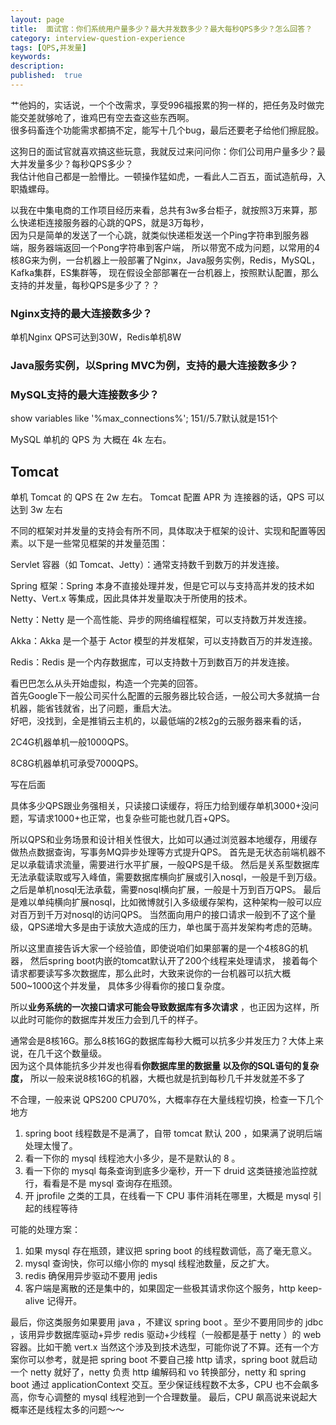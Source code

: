 ```yaml
---
layout: page
title:  面试官：你们系统用户量多少？最大并发数多少？最大每秒QPS多少？怎么回答？
category: interview-question-experience
tags: [QPS,并发量]
keywords:
description:
published:  true
---
```


艹他妈的，实话说，一个个改需求，享受996福报累的狗一样的，把任务及时做完能交差就够呛了，谁鸡巴有空去查这些东西啊。  
很多码畜连个功能需求都搞不定，能写十几个bug，最后还要老子给他们擦屁股。

这狗日的面试官就喜欢搞这些玩意，我就反过来问问你：你们公司用户量多少？最大并发量多少？每秒QPS多少？  
我估计他自己都是一脸懵比。一顿操作猛如虎，一看此人二百五，面试造航母，入职撬螺母。


以我在中集电商的工作项目经历来看，总共有3w多台柜子，就按照3万来算，那么快递柜连接服务器的心跳的QPS，就是3万每秒，  
因为只是简单的发送了一个心跳，就类似快递柜发送一个Ping字符串到服务器端，服务器端返回一个Pong字符串到客户端，
所以带宽不成为问题，以常用的4核8G来为例，一台机器上一般部署了Nginx，Java服务实例，Redis，MySQL，Kafka集群，ES集群等，
现在假设全部部署在一台机器上，按照默认配置，那么支持的并发量，每秒QPS是多少了？？

### Nginx支持的最大连接数多少？
单机Nginx QPS可达到30W，Redis单机8W
### Java服务实例，以Spring MVC为例，支持的最大连接数多少？

### MySQL支持的最大连接数多少？
show variables like '%max_connections%';
151//5.7默认就是151个

MySQL 单机的 QPS 为 大概在 4k 左右。
## Tomcat 
单机 Tomcat 的 QPS 在 2w 左右。
Tomcat 配置 APR 为 连接器的话，QPS 可以达到 3w 左右

不同的框架对并发量的支持会有所不同，具体取决于框架的设计、实现和配置等因素。以下是一些常见框架的并发量范围：


Servlet 容器（如 Tomcat、Jetty）：通常支持数千到数万的并发连接。

Spring 框架：Spring 本身不直接处理并发，但是它可以与支持高并发的技术如 Netty、Vert.x 等集成，因此具体并发量取决于所使用的技术。

Netty：Netty 是一个高性能、异步的网络编程框架，可以支持数万并发连接。

Akka：Akka 是一个基于 Actor 模型的并发框架，可以支持数百万的并发连接。

Redis：Redis 是一个内存数据库，可以支持数十万到数百万的并发连接。



看巴巴怎么从头开始虚拟，构造一个完美的回答。  
首先Google下一般公司买什么配置的云服务器比较合适，一般公司大多就搞一台机器，能省钱就省，出了问题，重启大法。  
好吧，没找到，全是推销云主机的，以最低端的2核2g的云服务器来看的话，



2C4G机器单机一般1000QPS。

8C8G机器单机可承受7000QPS。

写在后面

具体多少QPS跟业务强相关，只读接口读缓存，将压力给到缓存单机3000+没问题，写请求1000+也正常，也复杂些可能也就几百+QPS。

所以QPS和业务场景和设计相关性很大，比如可以通过浏览器本地缓存，用缓存做热点数据查询，写事务MQ异步处理等方式提升QPS。
首先是无状态前端机器不足以承载请求流量，需要进行水平扩展，一般QPS是千级。 然后是关系型数据库无法承载读取或写入峰值，需要数据库横向扩展或引入nosql，一般是千到万级。 之后是单机nosql无法承载，需要nosql横向扩展，一般是十万到百万QPS。 最后是难以单纯横向扩展nosql，比如微博就引入多级缓存架构，这种架构一般可以应对百万到千万对nosql的访问QPS。 当然面向用户的接口请求一般到不了这个量级，QPS递增大多是由于读放大造成的压力，单也属于高并发架构考虑的范畴。


所以这里直接告诉大家一个经验值，即使说咱们如果部署的是一个4核8G的机器，
然后spring boot内嵌的tomcat默认开了200个线程来处理请求，
接着每个请求都要读写多次数据库，那么此时，大致来说你的一台机器可以抗大概500~1000这个并发量， 具体多少得看你的接口复杂度。

所以**业务系统的一次接口请求可能会导致数据库有多次请求** ，也正因为这样，所以此时可能你的数据库并发压力会到几千的样子。

通常会是8核16G。那么8核16G的数据库每秒大概可以抗多少并发压力？大体上来说，在几千这个数量级。  
因为这个具体能抗多少并发也得看**你数据库里的数据量 以及你的SQL语句的复杂度，** 所以一般来说8核16G的机器，大概也就是抗到每秒几千并发就差不多了

不合理，一般来说 QPS200 CPU70%，大概率存在大量线程切换，检查一下几个地方
1. spring boot 线程数是不是满了，自带 tomcat 默认 200 ，如果满了说明后端处理太慢了。
2. 看一下你的 mysql 线程池大小多少，是不是默认的 8 。
3. 看一下你的 mysql 每条查询到底多少毫秒，开一下 druid 这类链接池监控就行，看看是不是 mysql 查询存在瓶颈。
4. 开 jprofile 之类的工具，在线看一下 CPU 事件消耗在哪里，大概是 mysql 引起的线程等待

可能的处理方案：
1. 如果 mysql 存在瓶颈，建议把 spring boot 的线程数调低，高了毫无意义。
2. mysql 查询快，你可以缩小你的 mysql 线程池数量，反之扩大。
3. redis 确保用异步驱动不要用 jedis
4. 客户端是离散的还是集中的，如果固定一些极其请求你这个服务，http keep-alive 记得开。

最后，你这类服务如果要用 java ，不建议 spring boot 。至少不要用同步的 jdbc ，该用异步数据库驱动+异步 redis 驱动+少线程（一般都是基于 netty ）的 web 容器。比如干脆 vert.x
当然这个涉及到技术选型，可能你说了不算。还有一个方案你可以参考，就是把 spring boot 不要自己接 http 请求，spring boot 就启动一个 netty 就好了，netty 负责 http 编解码和 vo 转换部分，netty 和 spring boot 通过 applicationContext 交互。至少保证线程数不太多，CPU 也不会飙多高，你专心调整的 mysql 线程池到一个合理数量。
最后，CPU 飙高说来说起大概率还是线程太多的问题～～